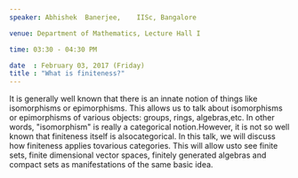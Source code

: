 ```yaml
---
speaker: Abhishek  Banerjee,	IISc, Bangalore

venue: Department of Mathematics, Lecture Hall I

time: 03:30 - 04:30 PM

date  : February 03, 2017 (Friday)
title : "What is finiteness?"
---
```

It is generally well known that there is an innate notion of
things like isomorphisms
or epimorphisms. This allows us to talk about isomorphisms or epimorphisms
of various
objects: groups, rings, algebras,etc. In other words, "isomorphism" is
really a categorical
notion.However, it is not so well known that finiteness itself is
alsocategorical. In this talk, we
will discuss how finiteness applies tovarious categories. This will allow
usto see finite sets,
finite dimensional vector spaces, finitely generated algebras and compact
sets as
manifestations of the same basic idea.
